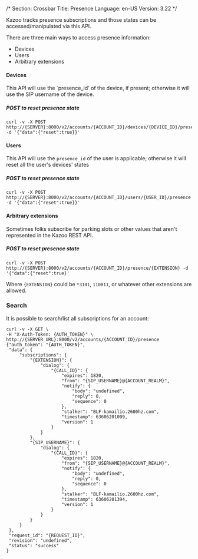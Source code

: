 /*
Section: Crossbar
Title: Presence
Language: en-US
Version: 3.22
*/

Kazoo tracks presence subscriptions and those states can be accessed/manipulated via this API.

There are three main ways to access presence information:

* Devices
* Users
* Arbitrary extensions

#### Devices

This API will use the `presence_id' of the device, if present; otherwise it will use the SIP username of the device.

##### POST to reset presence state

    curl -v -X POST http://{SERVER}:8000/v2/accounts/{ACCOUNT_ID}/devices/{DEVICE_ID}/presence -d '{"data":{"reset":true}}'

#### Users

This API will use the `presence_id` of the user is applicable; otherwise it will reset all the user's devices' states

##### POST to reset presence state

    curl -v -X POST http://{SERVER}:8000/v2/accounts/{ACCOUNT_ID}/users/{USER_ID}/presence -d '{"data":{"reset":true}}'

#### Arbitrary extensions

Sometimes folks subscribe for parking slots or other values that aren't represented in the Kazoo REST API.

##### POST to reset presence state

    curl -v -X POST http://{SERVER}:8000/v2/accounts/{ACCOUNT_ID}/presence/{EXTENSION} -d '{"data":{"reset":true}'

Where `{EXTENSION}` could be `*3101`, `110011`, or whatever other extensions are allowed.

### Search

It is possible to search/list all subscriptions for an account:

    curl -v -X GET \
    -H "X-Auth-Token: {AUTH_TOKEN}" \
    http://{SERVER_URL}:8000/v2/accounts/{ACCOUNT_ID}/presence
    {"auth_token": "{AUTH_TOKEN}",
     "data": {
         "subscriptions": {
             "{EXTENSION}": {
                 "dialog": {
                     "{CALL_ID}": {
                         "expires": 1820,
                         "from": "{SIP_USERNAME}@{ACCOUNT_REALM}",
                         "notify": {
                             "body": "undefined",
                             "reply": 0,
                             "sequence": 0
                         },
                         "stalker": "BLF-kamailio.2600hz.com",
                         "timestamp": 63606201099,
                         "version": 1
                     }
                 }
             },
             "{SIP_USERNAME}": {
                 "dialog": {
                     "{CALL_ID}": {
                         "expires": 1820,
                         "from": "{SIP_USERNAME}@{ACCOUNT_REALM}",
                         "notify": {
                             "body": "undefined",
                             "reply": 0,
                             "sequence": 0
                         },
                         "stalker": "BLF-kamailio.2600hz.com",
                         "timestamp": 63606201394,
                         "version": 1
                     }
                 }
             }
         }
     },
     "request_id": "{REQUEST_ID}",
     "revision": "undefined",
     "status": "success"
    }
